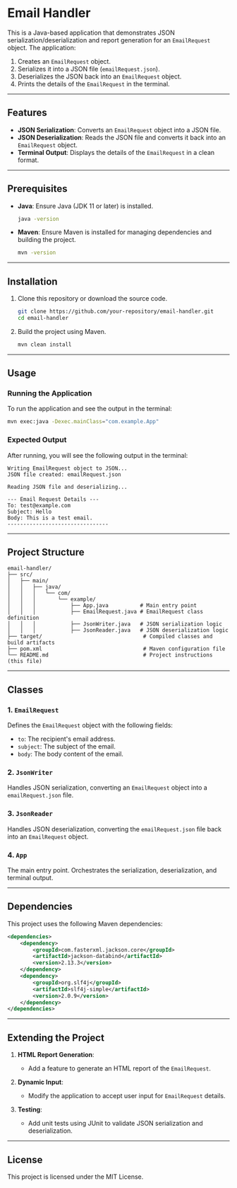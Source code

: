 
# Email Handler

This is a Java-based application that demonstrates JSON serialization/deserialization and report generation for an `EmailRequest` object. The application:

1. Creates an `EmailRequest` object.
2. Serializes it into a JSON file (`emailRequest.json`).
3. Deserializes the JSON back into an `EmailRequest` object.
4. Prints the details of the `EmailRequest` in the terminal.

---

## Features

- **JSON Serialization**: Converts an `EmailRequest` object into a JSON file.
- **JSON Deserialization**: Reads the JSON file and converts it back into an `EmailRequest` object.
- **Terminal Output**: Displays the details of the `EmailRequest` in a clean format.

---

## Prerequisites

- **Java**: Ensure Java (JDK 11 or later) is installed.
  ```bash
  java -version
  ```
- **Maven**: Ensure Maven is installed for managing dependencies and building the project.
  ```bash
  mvn -version
  ```

---

## Installation

1. Clone this repository or download the source code.
   ```bash
   git clone https://github.com/your-repository/email-handler.git
   cd email-handler
   ```

2. Build the project using Maven.
   ```bash
   mvn clean install
   ```

---

## Usage

### Running the Application

To run the application and see the output in the terminal:

```bash
mvn exec:java -Dexec.mainClass="com.example.App"
```

### Expected Output

After running, you will see the following output in the terminal:

```
Writing EmailRequest object to JSON...
JSON file created: emailRequest.json

Reading JSON file and deserializing...

--- Email Request Details ---
To: test@example.com
Subject: Hello
Body: This is a test email.
--------------------------------
```

---

## Project Structure

```
email-handler/
├── src/
│   ├── main/
│   │   ├── java/
│   │   │   └── com/
│   │   │       └── example/
│   │   │           ├── App.java          # Main entry point
│   │   │           ├── EmailRequest.java # EmailRequest class definition
│   │   │           ├── JsonWriter.java   # JSON serialization logic
│   │   │           ├── JsonReader.java   # JSON deserialization logic
├── target/                                # Compiled classes and build artifacts
├── pom.xml                                # Maven configuration file
└── README.md                              # Project instructions (this file)
```

---

## Classes

### 1. `EmailRequest`
Defines the `EmailRequest` object with the following fields:
- `to`: The recipient's email address.
- `subject`: The subject of the email.
- `body`: The body content of the email.

### 2. `JsonWriter`
Handles JSON serialization, converting an `EmailRequest` object into a `emailRequest.json` file.

### 3. `JsonReader`
Handles JSON deserialization, converting the `emailRequest.json` file back into an `EmailRequest` object.

### 4. `App`
The main entry point. Orchestrates the serialization, deserialization, and terminal output.

---

## Dependencies

This project uses the following Maven dependencies:

```xml
<dependencies>
    <dependency>
        <groupId>com.fasterxml.jackson.core</groupId>
        <artifactId>jackson-databind</artifactId>
        <version>2.13.3</version>
    </dependency>
    <dependency>
        <groupId>org.slf4j</groupId>
        <artifactId>slf4j-simple</artifactId>
        <version>2.0.9</version>
    </dependency>
</dependencies>
```

---

## Extending the Project

1. **HTML Report Generation**:
   - Add a feature to generate an HTML report of the `EmailRequest`.

2. **Dynamic Input**:
   - Modify the application to accept user input for `EmailRequest` details.

3. **Testing**:
   - Add unit tests using JUnit to validate JSON serialization and deserialization.

---

## License

This project is licensed under the MIT License.

